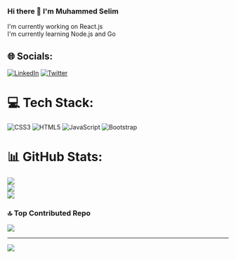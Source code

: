 ### Hi there 👋 I'm Muhammed Selim

<!--
**muhammedselimkirikkovali/muhammedselimkirikkovali** is a ✨ _special_ ✨ repository because its `README.md` (this file) appears on your GitHub profile.-->

I'm currently working on React.js<br>I'm currently learning Node.js and Go


## 🌐 Socials:
[![LinkedIn](https://img.shields.io/badge/LinkedIn-%230077B5.svg?logo=linkedin&logoColor=white)](https://linkedin.com/in/https://www.linkedin.com/in/muhammedselimkirikkovali/) [![Twitter](https://img.shields.io/badge/Twitter-%231DA1F2.svg?logo=Twitter&logoColor=white)](https://twitter.com/https://twitter.com/Muhamme07896381) 

# 💻 Tech Stack:
![CSS3](https://img.shields.io/badge/css3-%231572B6.svg?style=for-the-badge&logo=css3&logoColor=white) ![HTML5](https://img.shields.io/badge/html5-%23E34F26.svg?style=for-the-badge&logo=html5&logoColor=white) ![JavaScript](https://img.shields.io/badge/javascript-%23323330.svg?style=for-the-badge&logo=javascript&logoColor=%23F7DF1E) ![Bootstrap](https://img.shields.io/badge/bootstrap-%23563D7C.svg?style=for-the-badge&logo=bootstrap&logoColor=white)
# 📊 GitHub Stats:
![](https://github-readme-stats.vercel.app/api?username=muhammedselimkirikkovali&theme=dark&hide_border=false&include_all_commits=false&count_private=false)<br/>
![](https://github-readme-streak-stats.herokuapp.com/?user=muhammedselimkirikkovali&theme=dark&hide_border=false)<br/>
![](https://github-readme-stats.vercel.app/api/top-langs/?username=muhammedselimkirikkovali&theme=dark&hide_border=false&include_all_commits=false&count_private=false&layout=compact)

### 🔝 Top Contributed Repo
![](https://github-contributor-stats.vercel.app/api?username=muhammedselimkirikkovali&limit=5&theme=dark&combine_all_yearly_contributions=true)

---
[![](https://visitcount.itsvg.in/api?id=muhammedselimkirikkovali&icon=0&color=0)](https://visitcount.itsvg.in)

<!-- Proudly created with GPRM ( https://gprm.itsvg.in ) -->
